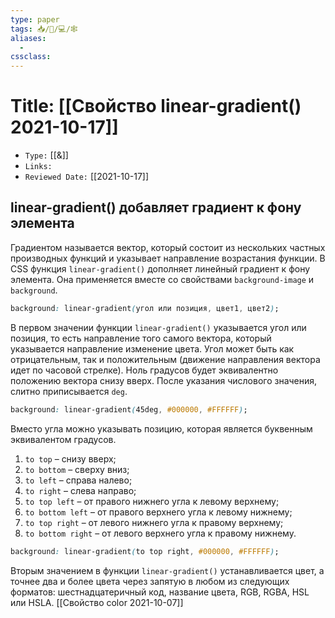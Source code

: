 ```yaml
---
type: paper
tags: 📥️/📜️/💻/🕸
aliases:
  - 
cssclass: 
---
```




# Title: **[[Свойство linear-gradient() 2021-10-17]]**
- `Type:` [[&]]
- `Links:`
- `Reviewed Date:` [[2021-10-17]]


##  linear-gradient() добавляет  градиент к фону элемента

Градиентом называется вектор, который состоит из нескольких частных производных функций и указывает направление возрастания функции. В CSS функция `linear-gradient()` дополняет линейный градиент к фону элемента. Она применяется вместе со свойствами `background-image` и `background`.

```css
background: linear-gradient(угол или позиция, цвет1, цвет2);
```

В первом значении функции `linear-gradient()` указывается угол или позиция, то есть направление того самого вектора, который указывается направление изменение цвета. Угол может быть как отрицательным, так и положительным (движение направления вектора идет по часовой стрелке). Ноль градусов будет эквивалентно положению вектора снизу вверх. После указания числового значения, слитно приписывается `deg`.

```css
background: linear-gradient(45deg, #000000, #FFFFFF);
```

Вместо угла можно указывать позицию, которая является буквенным эквивалентом градусов.

1.  `to top` – снизу вверх;
2.  `to bottom` – сверху вниз;
3.  `to left` – справа налево;
4.  `to right` – слева направо;
5.  `to top left` – от правого нижнего угла к левому верхнему;
6.  `to bottom left` – от правого верхнего угла к левому нижнему;
7.  `to top right` – от левого нижнего угла к правому верхнему;
8.  `to bottom right` – от левого верхнего угла к правому нижнему.

```css
background: linear-gradient(to top right, #000000, #FFFFFF);
```

Вторым значением в функции `linear-gradient()` устанавливается цвет, а точнее два и более цвета через запятую в любом из следующих форматов: шестнадцатеричный код, название цвета, RGB, RGBA, HSL или HSLA. [[Свойство color 2021-10-07]]
